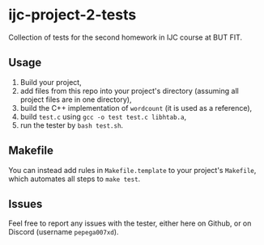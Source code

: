 # ijc-project-2-tests
Collection of tests for the second homework in IJC course at BUT FIT.

## Usage
1. Build your project,
2. add files from this repo into your project's directory (assuming all project files are in one directory),
3. build the C++ implementation of `wordcount` (it is used as a reference),
4. build `test.c` using `gcc -o test test.c libhtab.a`,
5. run the tester by `bash test.sh`.

## Makefile
You can instead add rules in `Makefile.template` to your project's `Makefile`, which automates all steps to `make test`.

## Issues 
Feel free to report any issues with the tester, either here on Github, or on Discord (username `pepega007xd`).
